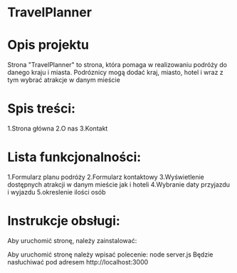 # TravelPlanner

# Opis projektu
Strona "TravelPlanner" to strona, która pomaga w realizowaniu podróży do danego kraju i miasta. Podróznicy mogą dodać kraj, miasto, hotel i wraz z tym wybrać atrakcje w danym mieście

# Spis treści:
1.Strona główna
2.O nas
3.Kontakt

# Lista funkcjonalności:
1.Formularz planu podróży
2.Formularz kontaktowy
3.Wyświetlenie dostępnych atrakcji w danym mieście jak i hoteli
4.Wybranie daty przyjazdu i wyjazdu
5.okreslenie ilości osób 


# Instrukcje obsługi:
Aby uruchomić stronę, należy zainstalować:


Aby uruchomić stronę należy wpisać polecenie:
node server.js
Będzie nasłuchiwać pod adresem http://localhost:3000
